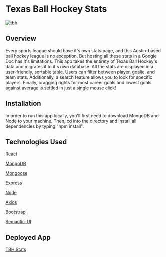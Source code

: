 # Texas Ball Hockey Stats

![tbh](https://user-images.githubusercontent.com/68122047/110709910-9cd86d00-81c2-11eb-904b-518bbb84cb15.jpg)

## Overview
Every sports league should have it's own stats page, and this Austin-based ball hockey league is no exception. But hosting all these stats in a Google Doc has it's limitations.  This app takes the entirety of Texas Ball Hockey's data and migrates it to it's own database. All the stats are displayed in a user-friendly, sortable table. Users can filter between player, goalie, and team stats. Additionally, a search feature allows you to look for specific players. Finally, bragging rights for most career goals and lowest goals against average is settled in just a single mouse click!

## Installation
In order to run this app locally, you'll first need to download MongoDB and Node to your machine.  Then, cd into the directory and install all dependencies by typing "npm install".  

## Technologies Used
[React](https://reactjs.org/)

[MongoDB](https://www.mongodb.com/)

[Mongoose](https://mongoosejs.com/)

[Express](https://expressjs.com/)

[Node](https://nodejs.org/en/)

[Axios](https://www.npmjs.com/package/axios)

[Bootstrap](https://getbootstrap.com/)

[Semantic-UI](https://semantic-ui.com/)

## Deployed App
[TBH Stats](http://texasballhockey-stats.com/)

